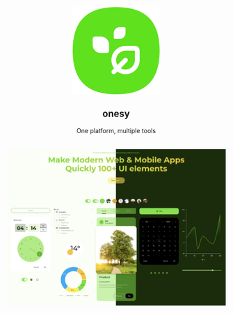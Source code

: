 
<br />

<br />

<p align='center'>
  <a target='_blank' rel='noopener noreferrer' href='#'>
    <img src='/utils/images/logo.svg' alt='onesy logo' />
  </a>
</p>

<h2 align='center'>onesy</h2>

<div align='center'>
   One platform, multiple tools
</div>

<br />

<br />

<img src='/utils/images/ui.png' alt='onesy ui' />
